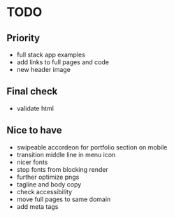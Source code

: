 # TODO
## Priority
- full stack app examples
- add links to full pages and code
- new header image

## Final check
- validate html

## Nice to have
- swipeable accordeon for portfolio section on mobile
- transition middle line in menu icon
- nicer fonts
- stop fonts from blocking render
- further optimize pngs
- tagline and body copy
- check accessibility
- move full pages to same domain
- add meta tags
